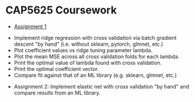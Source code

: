 # CAP5625 Coursework  
  
* [Assignment 1](https://github.com/MichaelTeti/CAP5625/blob/main/CAP5625_Assignment1_RidgeRegression.ipynb)  
- Implement ridge regression with cross validation via batch gradient descent "by hand" (i.e. without sklearn, pytorch, glmnet, etc.)  
- Plot coefficient values vs ridge tuning parameter lambda.   
- Plot the mean MSE across all cross validation folds for each lambda.  
- Print the optimal value of lambda found with cross validation.  
- Print the optimal coefficient vector.  
- Compare fit against that of an ML library (e.g. sklearn, glmnet, etc.)  
* Assignment 2: Implement elastic net with cross validation "by hand" and compare results from an ML library. 
